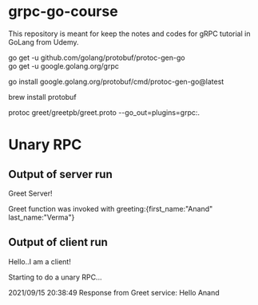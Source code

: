 # grpc-go-course
This repository is meant for keep the notes and codes for gRPC tutorial in GoLang from Udemy.

go get -u github.com/golang/protobuf/protoc-gen-go  
go get -u google.golang.org/grpc

go install google.golang.org/protobuf/cmd/protoc-gen-go@latest

brew install protobuf

protoc greet/greetpb/greet.proto --go_out=plugins=grpc:.

# Unary RPC
## Output of server run
Greet Server!

Greet function was invoked with greeting:{first_name:"Anand" last_name:"Verma"}

## Output of client run
Hello..I am a client!

Starting to do a unary RPC...

2021/09/15 20:38:49 Response from Greet service: Hello Anand

